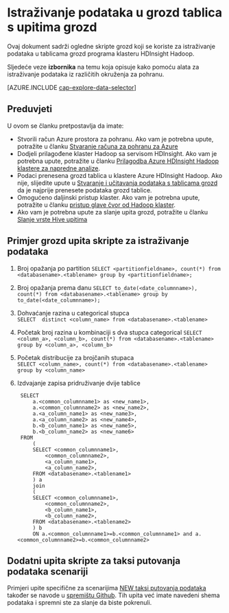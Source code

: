 <properties
    pageTitle="Istraživanje podataka u grozd tablica s upitima grozd | Microsoft Azure"
    description="Istraživanje podataka u tablicama grozd korištenje grozd upita."
    services="machine-learning"
    documentationCenter=""
    authors="bradsev"
    manager="jhubbard"
    editor="cgronlun"  />

<tags
    ms.service="machine-learning"
    ms.workload="data-services"
    ms.tgt_pltfrm="na"
    ms.devlang="na"
    ms.topic="article"
    ms.date="09/13/2016"
    ms.author="bradsev" />

# <a name="explore-data-in-hive-tables-with-hive-queries"></a>Istraživanje podataka u grozd tablica s upitima grozd

Ovaj dokument sadrži ogledne skripte grozd koji se koriste za istraživanje podataka u tablicama grozd programa klasteru HDInsight Hadoop.

Sljedeće veze **izbornika** na temu koja opisuje kako pomoću alata za istraživanje podataka iz različitih okruženja za pohranu.

[AZURE.INCLUDE [cap-explore-data-selector](../../includes/cap-explore-data-selector.md)]

## <a name="prerequisites"></a>Preduvjeti
U ovom se članku pretpostavlja da imate:

* Stvorili račun Azure prostora za pohranu. Ako vam je potrebna upute, potražite u članku [Stvaranje računa za pohranu za Azure](../storage/storage-create-storage-account.md#create-a-storage-account)
* Dodjeli prilagođene klaster Hadoop sa servisom HDInsight. Ako vam je potrebna upute, potražite u članku [Prilagodba Azure HDInsight Hadoop klastere za napredne analize](machine-learning-data-science-customize-hadoop-cluster.md).
* Podaci prenesena grozd tablica u klastere Azure HDInsight Hadoop. Ako nije, slijedite upute u [Stvaranje i učitavanja podataka s tablicama grozd](machine-learning-data-science-move-hive-tables.md) da je najprije prenesete podataka grozd tablice.
* Omogućeno daljinski pristup klaster. Ako vam je potrebna upute, potražite u članku [pristup glave čvor od Hadoop klaster](machine-learning-data-science-customize-hadoop-cluster.md#headnode).
* Ako vam je potrebna upute za slanje upita grozd, potražite u članku [Slanje vrste Hive upitima](machine-learning-data-science-move-hive-tables.md#submit)

## <a name="example-hive-query-scripts-for-data-exploration"></a>Primjer grozd upita skripte za istraživanje podataka

1. Broj opažanja po partition `SELECT <partitionfieldname>, count(*) from <databasename>.<tablename> group by <partitionfieldname>;`

2. Broj opažanja prema danu `SELECT to_date(<date_columnname>), count(*) from <databasename>.<tablename> group by to_date(<date_columnname>);`

3. Dohvaćanje razina u categorical stupca  
    `SELECT  distinct <column_name> from <databasename>.<tablename>`

4. Početak broj razina u kombinaciji s dva stupca categorical `SELECT <column_a>, <column_b>, count(*) from <databasename>.<tablename> group by <column_a>, <column_b>`

5. Početak distribucije za brojčanih stupaca  
    `SELECT <column_name>, count(*) from <databasename>.<tablename> group by <column_name>`

6. Izdvajanje zapisa pridruživanje dvije tablice

        SELECT
            a.<common_columnname1> as <new_name1>,
            a.<common_columnname2> as <new_name2>,
            a.<a_column_name1> as <new_name3>,
            a.<a_column_name2> as <new_name4>,
            b.<b_column_name1> as <new_name5>,
            b.<b_column_name2> as <new_name6>
        FROM
            (
            SELECT <common_columnname1>,
                <common_columnname2>,
                <a_column_name1>,
                <a_column_name2>,
            FROM <databasename>.<tablename1>
            ) a
            join
            (
            SELECT <common_columnname1>,
                <common_columnname2>,
                <b_column_name1>,
                <b_column_name2>,
            FROM <databasename>.<tablename2>
            ) b
            ON a.<common_columnname1>=b.<common_columnname1> and a.<common_columnname2>=b.<common_columnname2>

## <a name="additional-query-scripts-for-taxi-trip-data-scenarios"></a>Dodatni upita skripte za taksi putovanja podataka scenariji

Primjeri upite specifične za scenarijima [NEW taksi putovanja podataka](http://chriswhong.com/open-data/foil_nyc_taxi/) također se navode u [spremištu Github](https://github.com/Azure/Azure-MachineLearning-DataScience/tree/master/Misc/DataScienceProcess/DataScienceScripts). Tih upita već imate navedeni shema podataka i spremni ste za slanje da biste pokrenuli.
